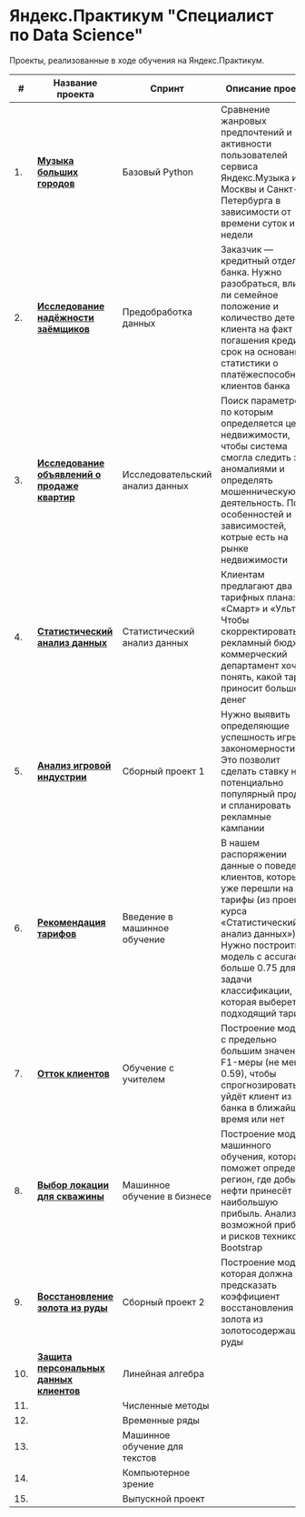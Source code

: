 # Яндекс.Практикум "Специалист по Data Science"

Проекты, реализованные в ходе обучения на Яндекс.Практикум.

| #    | Название проекта  |   Спринт            | Описание проекта  | Стек |
| ---- | ------------------| ------------------- | ----------------- | ---- |
| 1.   | [<b>Музыка больших городов</b>](https://github.com/Mc1air/Y.Projects/tree/main/1.%20Yandex_Music) | Базовый Python |Сравнение жанровых предпочтений и активности пользователей сервиса Яндекс.Музыка из Москвы и Санкт-Петербурга в зависимости от времени суток и дня недели | Python, Pandas |
| 2.   | [<b>Исследование надёжности заёмщиков</b>](https://github.com/Mc1air/Y.Projects/tree/main/2.%20Reliability_of_borrowers) | Предобработка данных | Заказчик — кредитный отдел банка. Нужно разобраться, влияет ли семейное положение и количество детей клиента на факт погашения кредита в срок на основании статистики о платёжеспособности клиентов банка | Python, Pandas |
| 3.   |  [<b>Исследование объявлений о продаже квартир</b>](https://github.com/Mc1air/Y.Projects/tree/main/3.%20Sale_of_apartments)  | Исследовательский анализ данных | Поиск параметров, по которым определяется цена недвижимости, чтобы система смогла следить за аномалиями и определять мошенническую деятельность. Поиск особенностей и зависимостей, котрые есть на рынке недвижимости |  Python, Pandas, Matplotlib |
| 4.   | [<b>Статистический анализ данных</b>](https://github.com/Mc1air/Y.Projects/blob/main/4.%20Statistical_data_analysis/4.%20%D0%A1%D1%82%D0%B0%D1%82%D0%B8%D1%81%D1%82%D0%B8%D1%87%D0%B5%D1%81%D0%BA%D0%B8%D0%B9%20%D0%B0%D0%BD%D0%B0%D0%BB%D0%B8%D0%B7%20%D0%B4%D0%B0%D0%BD%D0%BD%D1%8B%D1%85.ipynb) | Статистический анализ данных  | Клиентам предлагают два тарифных плана: «Смарт» и «Ультра». Чтобы скорректировать рекламный бюджет, коммерческий департамент хочет понять, какой тариф приносит больше денег |  Python, Pandas, Seaborn, Scipy |
| 5.   |  [<b>Анализ игровой индустрии</b>](https://github.com/Mc1air/Y.Projects/tree/main/5.%20Gaming_industry_analysis)| Сборный проект 1 | Нужно выявить определяющие успешность игры закономерности. Это позволит сделать ставку на потенциально популярный продукт и спланировать рекламные кампании | Python, Pandas, NumPy, Matplotlib, Seaborn, Datetime, SciPy |
| 6.   | [<b>Рекомендация тарифов</b>](https://github.com/Mc1air/Y.Projects/tree/main/6.%20Tariff_recommendation)|  Введение в машинное обучение | В нашем распоряжении данные о поведении клиентов, которые уже перешли на эти тарифы (из проекта курса «Статистический анализ данных»). Нужно построить модель с accuracy больше 0.75 для задачи классификации, которая выберет подходящий тариф | Python, Pandas, NumPy, Sklearn, Seaborn |
| 7.   | [<b>Отток клиентов</b>](https://github.com/Mc1air/Y.Projects/tree/main/7.%20Customer_churn) | Обучение с учителем | Построение модели с предельно большим значением F1-меры (не менее 0.59), чтобы спрогнозировать, уйдёт клиент из банка в ближайшее время или нет | Python, Pandas, NumPy, Sklearn, Seaborn, Matplotlib |
| 8.   |  [<b>Выбор локации для скважины</b>](https://github.com/Mc1air/Y.Projects/tree/main/8.%20Well_location) | Машинное обучение в бизнесе | Построение модели машинного обучения, которая поможет определить регион, где добыча нефти принесёт наибольшую прибыль. Анализ возможной прибыли и рисков техникой Bootstrap | Python, Pandas, NumPy, Sklearn, SciPy |
| 9.   |  [<b>Восстановление золота из руды</b>](https://github.com/Mc1air/Y.Projects/tree/main/9.%20Gold_recovery) | Сборный проект 2 | Построение модели, которая должна предсказать коэффициент восстановления золота из золотосодержащей руды | Python, Pandas, NumPy, Sklearn, SciPy, Seaborn, Matplotlib, tqdm |
| 10.   | [<b>Защита персональных данных клиентов</b>](https://github.com/Mc1air/Y.Projects/tree/main/10.%20Protection_of_personal_information) | Линейная алгебра |   |   |
| 11.   | [<b></b>]() | Численные методы |   |   |
| 12.   | [<b></b>]()  | Временные ряды |   |   |
| 13.   | [<b></b>]()  | Машинное обучение для текстов |   |   |
| 14.   | [<b></b>]()  | Компьютерное зрение |   |   |
| 15.   | [<b></b>]()  | Выпускной проект |   |   |

